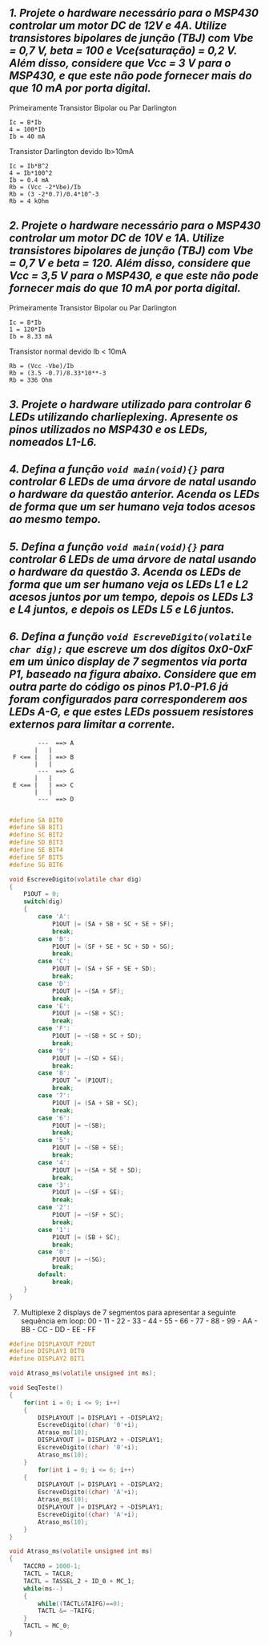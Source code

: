 ## *1. Projete o hardware necessário para o MSP430 controlar um motor DC de 12V e 4A. Utilize transistores bipolares de junção (TBJ) com Vbe = 0,7 V, beta = 100 e Vce(saturação) = 0,2 V. Além disso, considere que Vcc = 3 V para o MSP430, e que este não pode fornecer mais do que 10 mA por porta digital.*

Primeiramente Transistor Bipolar ou Par Darlington 

```
Ic = B*Ib
4 = 100*Ib
Ib = 40 mA
```

Transistor Darlington devido Ib>10mA

```
Ic = Ib*B^2
4 = Ib*100^2
Ib = 0.4 mA
Rb = (Vcc -2*Vbe)/Ib
Rb = (3 -2*0.7)/0.4*10^-3
Rb = 4 kOhm
```
## *2. Projete o hardware necessário para o MSP430 controlar um motor DC de 10V e 1A. Utilize transistores bipolares de junção (TBJ) com Vbe = 0,7 V e beta = 120. Além disso, considere que Vcc = 3,5 V para o MSP430, e que este não pode fornecer mais do que 10 mA por porta digital.*

Primeiramente Transistor Bipolar ou Par Darlington 
```
Ic = B*Ib
1 = 120*Ib
Ib = 8.33 mA
```

Transistor normal devido Ib < 10mA
```
Rb = (Vcc -Vbe)/Ib
Rb = (3.5 -0.7)/8.33*10**-3
Rb = 336 Ohm
```

## *3. Projete o hardware utilizado para controlar 6 LEDs utilizando charlieplexing. Apresente os pinos utilizados no MSP430 e os LEDs, nomeados L1-L6.*


## *4. Defina a função `void main(void){}` para controlar 6 LEDs de uma árvore de natal usando o hardware da questão anterior. Acenda os LEDs de forma que um ser humano veja todos acesos ao mesmo tempo.*

## *5. Defina a função `void main(void){}` para controlar 6 LEDs de uma árvore de natal usando o hardware da questão 3. Acenda os LEDs de forma que um ser humano veja os LEDs L1 e L2 acesos juntos por um tempo, depois os LEDs L3 e L4 juntos, e depois os LEDs L5 e L6 juntos.*

## *6. Defina a função `void EscreveDigito(volatile char dig);` que escreve um dos dígitos 0x0-0xF em um único display de 7 segmentos via porta P1, baseado na figura abaixo. Considere que em outra parte do código os pinos P1.0-P1.6 já foram configurados para corresponderem aos LEDs A-G, e que estes LEDs possuem resistores externos para limitar a corrente.*

```
        ---  ==> A
       |   |
 F <== |   | ==> B
       |   |
        ---  ==> G
       |   |
 E <== |   | ==> C
       |   |
        ---  ==> D
```

```C

#define SA BIT0
#define SB BIT1
#define SC BIT2
#define SD BIT3
#define SE BIT4
#define SF BIT5
#define SG BIT6

void EscreveDigito(volatile char dig)
{
	P1OUT = 0;
	switch(dig)
	{
		case 'A':
			P1OUT |= (SA + SB + SC + SE + SF);
			break;
		case 'B':
			P1OUT |= (SF + SE + SC + SD + SG);
			break;
		case 'C':
			P1OUT |= (SA + SF + SE + SD);
			break;
		case 'D':
			P1OUT |= ~(SA + SF);
			break;
		case 'E':
			P1OUT |= ~(SB + SC);
			break;
		case 'F':
			P1OUT |= ~(SB + SC + SD);
			break;
		case '9':
			P1OUT |= ~(SD + SE);
			break;
		case '8':
			P1OUT ˆ= (P1OUT);
			break;
		case '7':
			P1OUT |= (SA + SB + SC);
			break;
		case '6':
			P1OUT |= ~(SB);
			break;
		case '5':
			P1OUT |= ~(SB + SE);
			break;
		case '4':
			P1OUT |= ~(SA + SE + SD);
			break;
		case '3':
			P1OUT |= ~(SF + SE);
			break;
		case '2':
			P1OUT |= ~(SF + SC);
			break;
		case '1':
			P1OUT |= (SB + SC);
			break;
		case '0':
			P1OUT |= ~(SG);
			break;	
		default:
			break;
	}
}
```

7. Multiplexe 2 displays de 7 segmentos para apresentar a seguinte sequência em loop:
	00 - 11 - 22 - 33 - 44 - 55 - 66 - 77 - 88 - 99 - AA - BB - CC - DD - EE - FF

```C
#define DISPLAYOUT P2OUT
#define DISPLAY1 BIT0
#define DISPLAY2 BIT1

void Atraso_ms(volatile unsigned int ms); 

void SeqTeste()
{
	for(int i = 0; i <= 9; i++)
	{
		DISPLAYOUT |= DISPLAY1 + ~DISPLAY2;
		EscreveDigito((char) '0'+i);
		Atraso_ms(10);
		DISPLAYOUT |= DISPLAY2 + ~DISPLAY1;
		EscreveDigito((char) '0'+i);
		Atraso_ms(10);
	}
		for(int i = 0; i <= 6; i++)
	{
		DISPLAYOUT |= DISPLAY1 + ~DISPLAY2;
		EscreveDigito((char) 'A'+i);
		Atraso_ms(10);
		DISPLAYOUT |= DISPLAY2 + ~DISPLAY1;
		EscreveDigito((char) 'A'+i);
		Atraso_ms(10);
	}
}

void Atraso_ms(volatile unsigned int ms)
{
	TACCR0 = 1000-1;
	TACTL = TACLR;
	TACTL = TASSEL_2 + ID_0 + MC_1;
	while(ms--)
	{
		while((TACTL&TAIFG)==0);
		TACTL &= ~TAIFG;
	}
	TACTL = MC_0;
}
```
